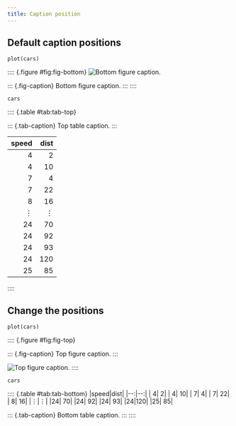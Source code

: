 ```yaml
---
title: Caption position
---
```


## Default caption positions


``` {.r}
plot(cars)
```

:::: {.figure #fig:fig-bottom}
![Bottom figure caption.](<004-caption-position__files/fig-bottom-1.png>)


::: {.fig-caption}
[](#@fig:fig-bottom)
Bottom figure caption.
:::
::::


``` {.r}
cars
```

:::: {.table #tab:tab-top}

::: {.tab-caption}
[](#@tab:tab-top)
Top table caption.
:::

|speed|dist|
|--:|--:|
| 4|  2|
| 4| 10|
| 7|  4|
| 7| 22|
| 8| 16|
|&vellip;|&vellip;|
|24| 70|
|24| 92|
|24| 93|
|24|120|
|25| 85|
::::


## Change the positions


``` {.r}
plot(cars)
```

:::: {.figure #fig:fig-top}

::: {.fig-caption}
[](#@fig:fig-top)
Top figure caption.
:::

![Top figure caption.](<004-caption-position__files/fig-top-1.png>)
::::


``` {.r}
cars
```

:::: {.table #tab:tab-bottom}
|speed|dist|
|--:|--:|
| 4|  2|
| 4| 10|
| 7|  4|
| 7| 22|
| 8| 16|
|&vellip;|&vellip;|
|24| 70|
|24| 92|
|24| 93|
|24|120|
|25| 85|


::: {.tab-caption}
[](#@tab:tab-bottom)
Bottom table caption.
:::
::::

